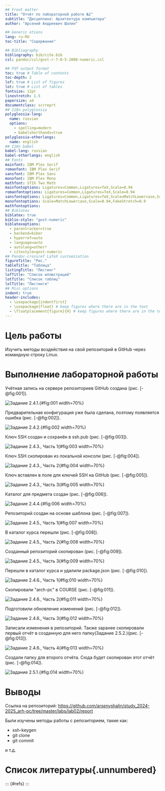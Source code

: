 ```yaml
---
## Front matter
title: "Отчёт по лабораторной работе №2"
subtitle: "Дисциплина: Архитектура компьютера"
author: "Арсений Андреевич Шалин"

## Generic otions
lang: ru-RU
toc-title: "Содержание"

## Bibliography
bibliography: bib/cite.bib
csl: pandoc/csl/gost-r-7-0-5-2008-numeric.csl

## Pdf output format
toc: true # Table of contents
toc-depth: 2
lof: true # List of figures
lot: true # List of tables
fontsize: 12pt
linestretch: 1.5
papersize: a4
documentclass: scrreprt
## I18n polyglossia
polyglossia-lang:
  name: russian
  options:
	- spelling=modern
	- babelshorthands=true
polyglossia-otherlangs:
  name: english
## I18n babel
babel-lang: russian
babel-otherlangs: english
## Fonts
mainfont: IBM Plex Serif
romanfont: IBM Plex Serif
sansfont: IBM Plex Sans
monofont: IBM Plex Mono
mathfont: STIX Two Math
mainfontoptions: Ligatures=Common,Ligatures=TeX,Scale=0.94
romanfontoptions: Ligatures=Common,Ligatures=TeX,Scale=0.94
sansfontoptions: Ligatures=Common,Ligatures=TeX,Scale=MatchLowercase,Scale=0.94
monofontoptions: Scale=MatchLowercase,Scale=0.94,FakeStretch=0.9
mathfontoptions:
## Biblatex
biblatex: true
biblio-style: "gost-numeric"
biblatexoptions:
  - parentracker=true
  - backend=biber
  - hyperref=auto
  - language=auto
  - autolang=other*
  - citestyle=gost-numeric
## Pandoc-crossref LaTeX customization
figureTitle: "Рис."
tableTitle: "Таблица"
listingTitle: "Листинг"
lofTitle: "Список иллюстраций"
lotTitle: "Список таблиц"
lolTitle: "Листинги"
## Misc options
indent: true
header-includes:
  - \usepackage{indentfirst}
  - \usepackage{float} # keep figures where there are in the text
  - \floatplacement{figure}{H} # keep figures where there are in the text
---
```


# Цель работы

Изучить методы воздействия на свой репозиторий в GitHub через командную строку Linux.

# Выполнение лабораторной работы

Учётная запись на сервере репозиториев GitHub создана  (рис. [-@fig:001]).

![Задание 2.4.1.](image/r2.1z2.4.1..png){#fig:001 width=70%}

Предварительная конфигурация уже была сделана, поэтому появляется ошибка (рис. [-@fig:002]).

![Задание 2.4.2.](image/r2.2z2.4.2..png){#fig:002 width=70%}

Ключ SSH создан и сохранён в ssh.pub (рис. [-@fig:003]).

![Задание 2.4.3., Часть 1](image/r2.3Az2.4.3.ch1..png){#fig:003 width=70%}

Ключ SSH скопирован из локальной консоли (рис. [-@fig:004]).

![Задание 2.4.3., Часть 2](image/r2.3Bz2.4.3.ch2..png){#fig:004 width=70%}

Ключ вставлен в поле для ключей SSH на GitHub (рис. [-@fig:005]).

![Задание 2.4.3., Часть 3](image/r2.3Vz2.4.3.ch3..png){#fig:005 width=70%}

Каталог для предмета создан (рис. [-@fig:006]).

![Задание 2.4.4.](image/r2.4z2.4.4..png){#fig:006 width=70%}

Репозиторий создан на основе шаблона (рис. [-@fig:007]).

![Задание 2.4.5., Часть 1](image/r2.5Az2.4.5.ch1..png){#fig:007 width=70%}

В каталог курса перешли (рис. [-@fig:008]).

![Задание 2.4.5., Часть 2](image/r2.5Bz2.4.5.ch2..png){#fig:008 width=70%}

Созданный репозиторий скопирован (рис. [-@fig:009]).

![Задание 2.4.5., Часть 3](image/r2.5Vz2.4.5.ch3..png){#fig:009 width=70%}

Перешли в каталог курса и удалили package.json (рис. [-@fig:010]).

![Задание 2.4.6., Часть 1](image/r2.6Az2.4.6.ch1..png){#fig:010 width=70%}

Скопировали "arch-pc" в COURSE (рис. [-@fig:011]).

![Задание 2.4.6., Часть 2](image/r2.6Bz2.4.6.ch2..png){#fig:011 width=70%}

Подготовили обновление изменений (рис. [-@fig:012]).

![Задание 2.4.6., Часть 3](image/r2.6Vz2.4.6.ch3..png){#fig:012 width=70%}

Записали изменения в репозиторий.
Также заранее скопировали первый отчёт в созданную для него папку(Задание 2.5.2.)(рис. [-@fig:013]).

![Задание 2.4.6., Часть 4](image/r2.6Gz2.4.6.ch4..png){#fig:013 width=70%}

Создали папку для второго отчёта. Сюда будет скопирован этот отчёт (рис. [-@fig:014]).

![Задание 2.5.1.](image/r2.7z2.5.1..png){#fig:014 width=70%}

# Выводы

Ссылка на репозиторий: <https://github.com/arsenyshalin/study_2024-2025_arh-pc/tree/master/labs/lab02/report>

Были изучены методы работы с репозиторием, такие как:

* ssh-keygen
* git clone
* git commit

и т.д.

# Список литературы{.unnumbered}

::: {#refs} 
:::
